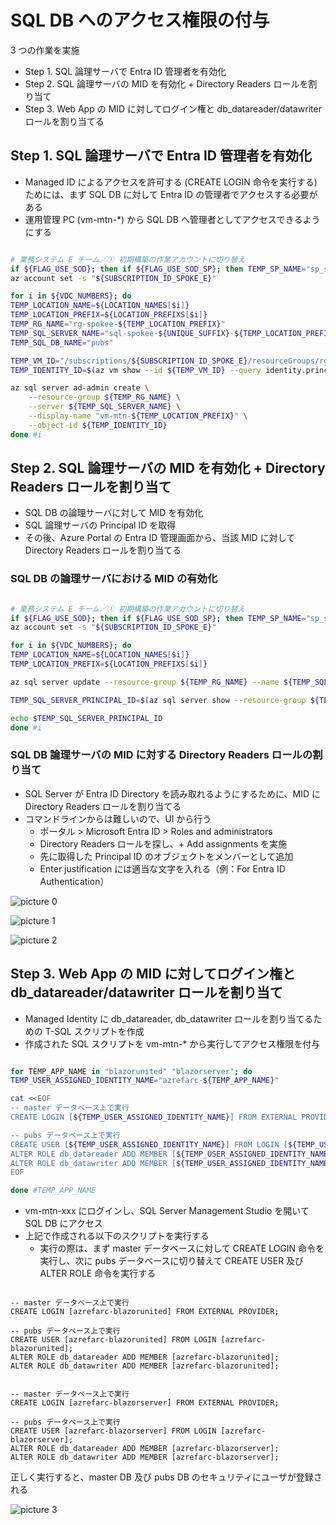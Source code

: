 # SQL DB へのアクセス権限の付与

3 つの作業を実施

- Step 1. SQL 論理サーバで Entra ID 管理者を有効化
- Step 2. SQL 論理サーバの MID を有効化 + Directory Readers ロールを割り当て
- Step 3. Web App の MID に対してログイン権と db_datareader/datawriter ロールを割り当てる

## Step 1. SQL 論理サーバで Entra ID 管理者を有効化

- Managed ID によるアクセスを許可する (CREATE LOGIN 命令を実行する) ためには、まず SQL DB に対して Entra ID の管理者でアクセスする必要がある
- 運用管理 PC (vm-mtn-*) から SQL DB へ管理者としてアクセスできるようにする

```bash

# 業務システム E チーム／① 初期構築の作業アカウントに切り替え
if ${FLAG_USE_SOD}; then if ${FLAG_USE_SOD_SP}; then TEMP_SP_NAME="sp_spokee_dev"; az login --service-principal --username ${SP_APP_IDS[${TEMP_SP_NAME}]} --password "${SP_PWDS[${TEMP_SP_NAME}]}" --tenant ${PRIMARY_DOMAIN_NAME} --allow-no-subscriptions; else az account clear; az login -u "user_spokee_dev@${PRIMARY_DOMAIN_NAME}" -p "${ADMIN_PASSWORD}"; fi; fi
az account set -s "${SUBSCRIPTION_ID_SPOKE_E}"

for i in ${VDC_NUMBERS}; do
TEMP_LOCATION_NAME=${LOCATION_NAMES[$i]}
TEMP_LOCATION_PREFIX=${LOCATION_PREFIXS[$i]}
TEMP_RG_NAME="rg-spokee-${TEMP_LOCATION_PREFIX}"
TEMP_SQL_SERVER_NAME="sql-spokee-${UNIQUE_SUFFIX}-${TEMP_LOCATION_PREFIX}"
TEMP_SQL_DB_NAME="pubs"

TEMP_VM_ID="/subscriptions/${SUBSCRIPTION_ID_SPOKE_E}/resourceGroups/rg-spokeemtn-${TEMP_LOCATION_PREFIX}/providers/Microsoft.Compute/virtualMachines/vm-mtn-${TEMP_LOCATION_PREFIX}"
TEMP_IDENTITY_ID=$(az vm show --id ${TEMP_VM_ID} --query identity.principalId -o tsv)

az sql server ad-admin create \
    --resource-group ${TEMP_RG_NAME} \
    --server ${TEMP_SQL_SERVER_NAME} \
    --display-name "vm-mtn-${TEMP_LOCATION_PREFIX}" \
    --object-id ${TEMP_IDENTITY_ID}
done #i

```

## Step 2. SQL 論理サーバの MID を有効化 + Directory Readers ロールを割り当て

- SQL DB の論理サーバに対して MID を有効化
- SQL 論理サーバの Principal ID を取得
- その後、Azure Portal の Entra ID 管理画面から、当該 MID に対して Directory Readers ロールを割り当てる

### SQL DB の論理サーバにおける MID の有効化

```bash

# 業務システム E チーム／① 初期構築の作業アカウントに切り替え
if ${FLAG_USE_SOD}; then if ${FLAG_USE_SOD_SP}; then TEMP_SP_NAME="sp_spokee_dev"; az login --service-principal --username ${SP_APP_IDS[${TEMP_SP_NAME}]} --password "${SP_PWDS[${TEMP_SP_NAME}]}" --tenant ${PRIMARY_DOMAIN_NAME} --allow-no-subscriptions; else az account clear; az login -u "user_spokee_dev@${PRIMARY_DOMAIN_NAME}" -p "${ADMIN_PASSWORD}"; fi; fi
az account set -s "${SUBSCRIPTION_ID_SPOKE_E}"

for i in ${VDC_NUMBERS}; do
TEMP_LOCATION_NAME=${LOCATION_NAMES[$i]}
TEMP_LOCATION_PREFIX=${LOCATION_PREFIXS[$i]}

az sql server update --resource-group ${TEMP_RG_NAME} --name ${TEMP_SQL_SERVER_NAME} --assign_identity

TEMP_SQL_SERVER_PRINCIPAL_ID=$(az sql server show --resource-group ${TEMP_RG_NAME} --name ${TEMP_SQL_SERVER_NAME} --query identity.principalId -o tsv)

echo $TEMP_SQL_SERVER_PRINCIPAL_ID
done #i

```

### SQL DB 論理サーバの MID に対する Directory Readers ロールの割り当て

- SQL Server が Entra ID Directory を読み取れるようにするために、MID に Directory Readers ロールを割り当てる
- コマンドラインからは難しいので、UI から行う
  - ポータル > Microsoft Entra ID > Roles and administrators
  - Directory Readers ロールを探し、+ Add assignments を実施
  - 先に取得した Principal ID のオブジェクトをメンバーとして追加
  - Enter justification には適当な文字を入れる（例：For Entra ID Authentication）

![picture 0](./images/d530132212df7743c6b3a94765c8251b7eca46c1d5c4b901502a4b380ff981fe.png)  

![picture 1](./images/6efd5de5926217649ddcea8e1cf3507dde4ae4ca7cb21ff6cb49a9caf1fc5307.png)  

![picture 2](./images/0af2eac23340a7a80216d6979d32a0e23bee9f12d3cc330c3501b09d4acb9135.png)  


## Step 3. Web App の MID に対してログイン権と db_datareader/datawriter ロールを割り当て

- Managed Identity に db_datareader, db_datawriter ロールを割り当てるための T-SQL スクリプトを作成
- 作成された SQL スクリプトを vm-mtn-* から実行してアクセス権限を付与

```bash

for TEMP_APP_NAME in "blazorunited" "blazorserver"; do
TEMP_USER_ASSIGNED_IDENTITY_NAME="azrefarc-${TEMP_APP_NAME}"

cat <<EOF
-- master データベース上で実行
CREATE LOGIN [${TEMP_USER_ASSIGNED_IDENTITY_NAME}] FROM EXTERNAL PROVIDER;

-- pubs データベース上で実行
CREATE USER [${TEMP_USER_ASSIGNED_IDENTITY_NAME}] FROM LOGIN [${TEMP_USER_ASSIGNED_IDENTITY_NAME}];
ALTER ROLE db_datareader ADD MEMBER [${TEMP_USER_ASSIGNED_IDENTITY_NAME}];
ALTER ROLE db_datawriter ADD MEMBER [${TEMP_USER_ASSIGNED_IDENTITY_NAME}];
EOF

done #TEMP_APP_NAME

```

- vm-mtn-xxx にログインし、SQL Server Management Studio を開いて SQL DB にアクセス
- 上記で作成される以下のスクリプトを実行する
  - 実行の際は、まず master データベースに対して CREATE LOGIN 命令を実行し、次に pubs データベースに切り替えて CREATE USER 及び ALTER ROLE 命令を実行する

```T-SQL

-- master データベース上で実行
CREATE LOGIN [azrefarc-blazorunited] FROM EXTERNAL PROVIDER;

-- pubs データベース上で実行
CREATE USER [azrefarc-blazorunited] FROM LOGIN [azrefarc-blazorunited];
ALTER ROLE db_datareader ADD MEMBER [azrefarc-blazorunited];
ALTER ROLE db_datawriter ADD MEMBER [azrefarc-blazorunited];


-- master データベース上で実行
CREATE LOGIN [azrefarc-blazorserver] FROM EXTERNAL PROVIDER;

-- pubs データベース上で実行
CREATE USER [azrefarc-blazorserver] FROM LOGIN [azrefarc-blazorserver];
ALTER ROLE db_datareader ADD MEMBER [azrefarc-blazorserver];
ALTER ROLE db_datawriter ADD MEMBER [azrefarc-blazorserver];

```

正しく実行すると、master DB 及び pubs DB のセキュリティにユーザが登録される

![picture 3](./images/0df4230f22056499b55b7c99ac41e7d9b4dc47155258265c86fb25f39d91140f.png)  
